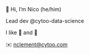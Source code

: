 👋 Hi, I’m Nico (he/him)

Lead dev @cytoo-data-science

I like 🐍 and 🦀

✉️ nclement@cytoo.com

<!---
nclement-cytoo/nclement-cytoo is a ✨ special ✨ repository because its `README.md` (this file) appears on your GitHub profile.
You can click the Preview link to take a look at your changes.
--->
